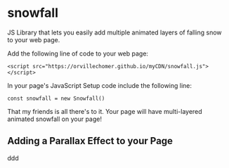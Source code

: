 # snowfall
JS Library that lets you easily add multiple animated layers of falling snow to your web page.

Add the following line of code to your web page:
```
<script src="https://orvillechomer.github.io/myCDN/snowfall.js"></script>
```

In your page's JavaScript Setup code include the following line:
```
const snowfall = new Snowfall()
```

That my friends is all there's to it. Your page will have multi-layered animated snowfall on your page!

## Adding a Parallax Effect to your Page
ddd
